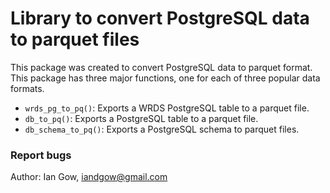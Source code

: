 # Library to convert PostgreSQL data to parquet files

This package was created to convert PostgreSQL data to parquet format.
This package has three major functions, one for each of three popular data formats.

 - `wrds_pg_to_pq()`: Exports a WRDS PostgreSQL table to a parquet file.
 - `db_to_pq()`: Exports a PostgreSQL table to a parquet file.
 - `db_schema_to_pq()`: Exports a PostgreSQL schema to parquet files. 

### Report bugs
Author: Ian Gow, <iandgow@gmail.com>
